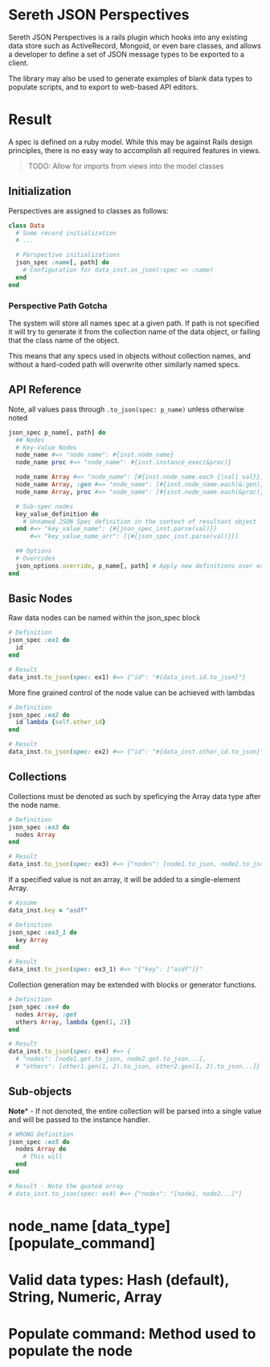 # Sereth JSON Perspectives

  Sereth JSON Perspectives is a rails plugin which hooks into any existing data store
  such as ActiveRecord, Mongoid, or even bare classes, and allows a developer to
  define a set of JSON message types to be exported to a client.

  The library may also be used to generate examples of blank data types to populate
  scripts, and to export to web-based API editors.
  
# Result

  A spec is defined on a ruby model. While this may be against Rails design
  principles, there is no easy way to accomplish all required features in views.

  > TODO: Allow for imports from views into the model classes

## Initialization
  Perspectives are assigned to classes as follows:
```ruby
class Data
  # Some record initialization
  # ...

  # Perspective initializations
  json_spec :name[, path] do
    # Configuration for data_inst.as_json(:spec => :name)
  end
end
```

### Perspective Path Gotcha
  The system will store all names spec at a given path. If path is not specified
  it will try to generate it from the collection name of the data object, or failing that
  the class name of the object.

  This means that any specs used in objects without collection names, and without
  a hard-coded path will overwrite other similarly named specs.


## API Reference
  Note, all values pass through `.to_json(spec: p_name)` unless otherwise noted
```ruby
json_spec p_name[, path] do
  ## Nodes
  # Key-Value Nodes
  node_name #=> "node_name": #{inst.node_name}
  node_name proc #=> "node_name": #{inst.instance_exec(&proc)}

  node_name Array #=> "node_name": [#{inst.node_name.each {|val| val}}]
  node_name Array, :gen #=> "node_name": [#{inst.node_name.each(&:gen)}]
  node_name Array, proc #=> "node_name": [#{inst.node_name.each(&proc)}]

  # Sub-spec nodes
  key_value_definition do
    # Unnamed JSON Spec definition in the context of resultant object
  end #=> "key_value_name": {#{json_spec_inst.parse(val)}}
      #=> "key_value_name_arr": [{#{json_spec_inst.parse(val)}}]

  ## Options
  # Overrides
  json_options.override, p_name[, path] # Apply new definitions over existing spec
end
```

## Basic Nodes
  Raw data nodes can be named within the json_spec block
```ruby
# Definition
json_spec :ex1 do
  id
end

# Result
data_inst.to_json(spec: ex1) #=> {"id": "#{data_inst.id.to_json}"}  
```

  More fine grained control of the node value can be achieved with lambdas
```ruby
# Definition
json_spec :ex2 do
  id lambda {self.other_id}
end

# Result
data_inst.to_json(spec: ex2) #=> {"id": "#{data_inst.other_id.to_json}"}  
```

## Collections
  Collections must be denoted as such by speficying the Array data type after the node 
  name. 
```ruby
# Definition
json_spec :ex3 do
  nodes Array
end

# Result
data_inst.to_json(spec: ex3) #=> {"nodes": [node1.to_json, node2.to_json...]}  
```
  If a specified value is not an array, it will be added to a single-element Array.
```ruby
# Assume
data_inst.key = "asdf"

# Definition
json_spec :ex3_1 do
  key Array
end

# Result
data_inst.to_json(spec: ex3_1) #=> "{"key": ["asdf"]}"
```

  Collection generation may be extended with blocks or generator functions.
```ruby
# Definition
json_spec :ex4 do
  nodes Array, :get
  others Array, lambda {gen(1, 2)}
end

# Result
data_inst.to_json(spec: ex4) #=> {
  # "nodes": [node1.get.to_json, node2.get.to_json...],
  # "others": [other1.gen(1, 2).to_json, other2.gen(1, 2).to_json...]}
```

## Sub-objects
  **Note*** - If not denoted, the entire collection will be parsed into a single value and 
  will be passed to the instance handler.
```ruby
# WRONG Definition
json_spec :ex5 do
  nodes Array do
    # This will 
  end
end

# Result - Note the quoted array
# data_inst.to_json(spec: ex4) #=> {"nodes": "[node1, node2...]"}
```



  # node_name [data_type] [populate_command]
  #   Valid data types: Hash (default), String, Numeric, Array
  #   Populate command: Method used to populate the node
  #
  #   
